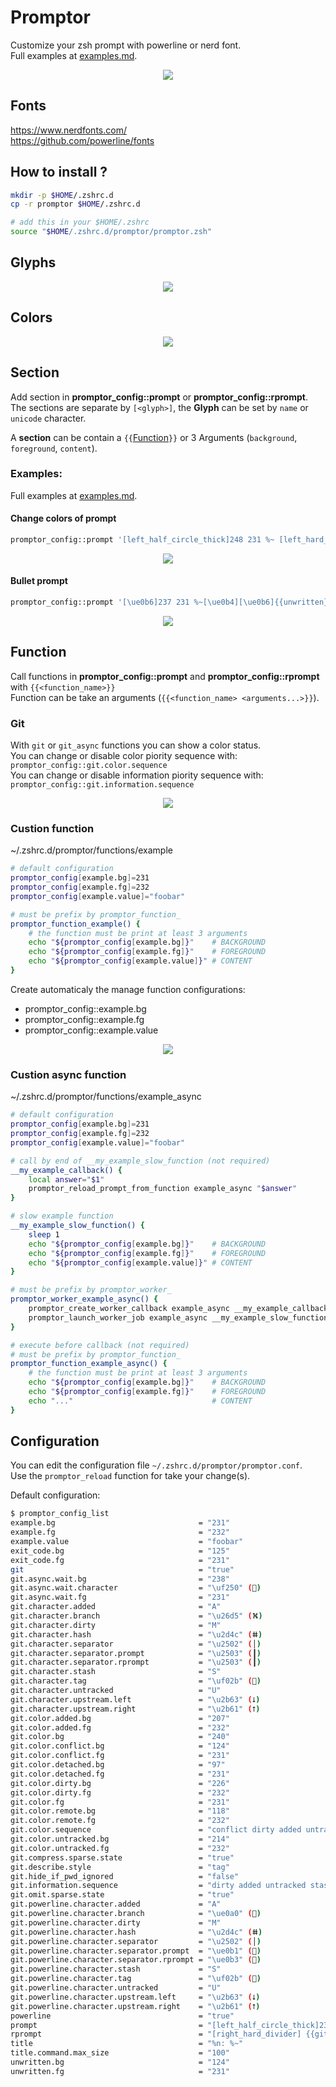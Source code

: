 # Promptor

Customize your zsh prompt with powerline or nerd font.  
Full examples at [examples.md](docs/examples.md).

<p align="center">
  <img src="./images/promptor.drawio.png" >
</p>

## Fonts

<a url="https://www.nerdfonts.com/">https://www.nerdfonts.com/</a>  
<a url="https://github.com/powerline/fonts">https://github.com/powerline/fonts</a>

## How to install ?

``` bash
mkdir -p $HOME/.zshrc.d
cp -r promptor $HOME/.zshrc.d
```

``` bash
# add this in your $HOME/.zshrc
source "$HOME/.zshrc.d/promptor/promptor.zsh"
```

## Glyphs

<p align="center">
    <img src="./images/glyphs.drawio.png" >
</p>

## Colors

<p align="center">
    <img src="./images/colors.drawio.png" >
</p>

## Section

Add section in **promptor_config::prompt** or **promptor_config::rprompt**.  
The sections are separate by `[<glyph>]`, the **Glyph** can be set by `name` or `unicode` character.

A **section** can be contain a `{{`[Function](#function)`}}` or 3 Arguments (`background`, `foreground`, `content`).

### Examples:

Full examples at [examples.md](docs/examples.md).

#### Change colors of prompt

```bash
promptor_config::prompt '[left_half_circle_thick]248 231 %~ [left_hard_divider] {{unwritten}} [left_hard_divider] {{exit_code}} [left_hard_divider]'
```

<p align="center">
  <img src="./images/example_change_color.drawio.png" >
</p>

#### Bullet prompt

```bash
promptor_config::prompt '[\ue0b6]237 231 %~[\ue0b4][\ue0b6]{{unwritten}}[\ue0b4][\ue0b6]{{exit_code}}[\ue0b4]'
```

<p align="center">
  <img src="./images/example_bullet.drawio.png" >
</p>

## Function
Call functions in **promptor_config::prompt** and **promptor_config::rprompt** with `{{<function_name>}}`  
Function can be take an arguments (`{{<function_name> <arguments...>}}`).

### Git
With `git` or `git_async` functions you can show a color status.  
You can change or disable color piority sequence with: `promptor_config::git.color.sequence`  
You can change or disable information piority sequence with: `promptor_config::git.information.sequence`

<p align="center">
  <img src="./images/git.drawio.png" >
</p>

### Custion function
~/.zshrc.d/promptor/functions/example
``` bash
# default configuration
promptor_config[example.bg]=231
promptor_config[example.fg]=232
promptor_config[example.value]="foobar"

# must be prefix by promptor_function_
promptor_function_example() {
    # the function must be print at least 3 arguments
    echo "${promptor_config[example.bg]}"    # BACKGROUND
    echo "${promptor_config[example.fg]}"    # FOREGROUND
    echo "${promptor_config[example.value]}" # CONTENT
}
```

Create automaticaly the manage function configurations:
- promptor_config::example.bg
- promptor_config::example.fg
- promptor_config::example.value

<p align="center">
  <img src="./images/function.drawio.png" >
</p>

### Custion async function
~/.zshrc.d/promptor/functions/example_async
``` bash
# default configuration
promptor_config[example.bg]=231
promptor_config[example.fg]=232
promptor_config[example.value]="foobar"

# call by end of __my_example_slow_function (not required)
__my_example_callback() {
    local answer="$1"
    promptor_reload_prompt_from_function example_async "$answer"
}

# slow example function
__my_example_slow_function() {
    sleep 1
    echo "${promptor_config[example.bg]}"    # BACKGROUND
    echo "${promptor_config[example.fg]}"    # FOREGROUND
    echo "${promptor_config[example.value]}" # CONTENT
}

# must be prefix by promptor_worker_
promptor_worker_example_async() {
    promptor_create_worker_callback example_async __my_example_callback
    promptor_launch_worker_job example_async __my_example_slow_function "$@"
}

# execute before callback (not required)
# must be prefix by promptor_function_
promptor_function_example_async() {
    # the function must be print at least 3 arguments
    echo "${promptor_config[example.bg]}"    # BACKGROUND
    echo "${promptor_config[example.fg]}"    # FOREGROUND
    echo "..."                               # CONTENT
}
```

## Configuration

You can edit the configuration file `~/.zshrc.d/promptor/promptor.conf`.  
Use the `promptor_reload` function for take your change(s).

Default configuration:
``` bash
$ promptor_config_list
example.bg                                = "231"
example.fg                                = "232"
example.value                             = "foobar"
exit_code.bg                              = "125"
exit_code.fg                              = "231"
git                                       = "true"
git.async.wait.bg                         = "238"
git.async.wait.character                  = "\uf250" ()
git.async.wait.fg                         = "231"
git.character.added                       = "A"
git.character.branch                      = "\u26d5" (⛕)
git.character.dirty                       = "M"
git.character.hash                        = "\u2d4c" (ⵌ)
git.character.separator                   = "\u2502" (│)
git.character.separator.prompt            = "\u2503" (┃)
git.character.separator.rprompt           = "\u2503" (┃)
git.character.stash                       = "S"
git.character.tag                         = "\uf02b" ()
git.character.untracked                   = "U"
git.character.upstream.left               = "\u2b63" (⭣)
git.character.upstream.right              = "\u2b61" (⭡)
git.color.added.bg                        = "207"
git.color.added.fg                        = "232"
git.color.bg                              = "240"
git.color.conflict.bg                     = "124"
git.color.conflict.fg                     = "231"
git.color.detached.bg                     = "97"
git.color.detached.fg                     = "231"
git.color.dirty.bg                        = "226"
git.color.dirty.fg                        = "232"
git.color.fg                              = "231"
git.color.remote.bg                       = "118"
git.color.remote.fg                       = "232"
git.color.sequence                        = "conflict dirty added untracked detached remote"
git.color.untracked.bg                    = "214"
git.color.untracked.fg                    = "232"
git.compress.sparse.state                 = "true"
git.describe.style                        = "tag"
git.hide_if_pwd_ignored                   = "false"
git.information.sequence                  = "dirty added untracked stash upstream"
git.omit.sparse.state                     = "true"
git.powerline.character.added             = "A"
git.powerline.character.branch            = "\ue0a0" ()
git.powerline.character.dirty             = "M"
git.powerline.character.hash              = "\u2d4c" (ⵌ)
git.powerline.character.separator         = "\u2502" (│)
git.powerline.character.separator.prompt  = "\ue0b1" ()
git.powerline.character.separator.rprompt = "\ue0b3" ()
git.powerline.character.stash             = "S"
git.powerline.character.tag               = "\uf02b" ()
git.powerline.character.untracked         = "U"
git.powerline.character.upstream.left     = "\u2b63" (⭣)
git.powerline.character.upstream.right    = "\u2b61" (⭡)
powerline                                 = "true"
prompt                                    = "[left_half_circle_thick]237 231 %~ [left_hard_divider] {{unwritten}} [left_hard_divider] {{exit_code}} [left_hard_divider]"
rprompt                                   = "[right_hard_divider] {{git_async}} [right_hard_divider] 25 231 %n@%m [right_hard_divider] 237 231 %D{%H:%M}[right_half_circle_thick]"
title                                     = "%n: %~"
title.command.max_size                    = "100"
unwritten.bg                              = "124"
unwritten.fg                              = "231"
```

